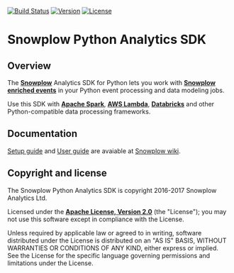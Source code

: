[![Build Status][travis-image]][travis]
[![Version][version-image]][version]
[![License][license-image]][license]

# Snowplow Python Analytics SDK

## Overview

The **[Snowplow][snowplow]** Analytics SDK for Python lets you work with **[Snowplow enriched events][enriched-events]** in your Python event processing and data modeling jobs.

Use this SDK with **[Apache Spark][spark]**, **[AWS Lambda][lambda]**, **[Databricks][databricks]** and other Python-compatible data processing frameworks.

## Documentation

[Setup guide][setup-guide] and [User guide][user-guide] are avaiable at [Snowplow wiki][snowplow-wiki].


## Copyright and license

The Snowplow Python Analytics SDK is copyright 2016-2017 Snowplow Analytics Ltd.

Licensed under the **[Apache License, Version 2.0][license]** (the "License");
you may not use this software except in compliance with the License.

Unless required by applicable law or agreed to in writing, software
distributed under the License is distributed on an "AS IS" BASIS,
WITHOUT WARRANTIES OR CONDITIONS OF ANY KIND, either express or implied.
See the License for the specific language governing permissions and
limitations under the License.

[snowplow]: http://snowplowanalytics.com
[snowplow-wiki]: https://github.com/snowplow/snowplow/wiki
[enriched-events]: https://github.com/snowplow/snowplow/wiki/canonical-event-model

[lambda]: http://docs.aws.amazon.com/lambda/latest/dg/welcome.html
[spark]: http://spark.apache.org/
[databricks]: https://databricks.com/

[setup-guide]: https://github.com/snowplow/snowplow/wiki/Python-Analytics-SDK-setup
[user-guide]: https://github.com/snowplow/snowplow/wiki/Python-Analytics-SDK

[license-image]: http://img.shields.io/badge/license-Apache--2-blue.svg?style=flat
[license]: http://www.apache.org/licenses/LICENSE-2.0

[travis-image]: https://travis-ci.org/snowplow/snowplow-python-analytics-sdk.png?branch=master
[travis]: http://travis-ci.org/snowplow/snowplow-python-analytics-sdk

[version-image]: https://badge.fury.io/py/snowplow_analytics_sdk.png
[version]: http://badge.fury.io/py/snowplow_analytics_sdk

